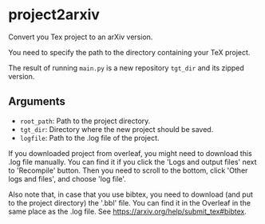# project2arxiv
Convert you Tex project to an arXiv version.

You need to specify the path to the directory containing your TeX project. 

The result of running `main.py` is a new repository `tgt_dir` and its zipped version.

## Arguments
- `root_path`: Path to the project directory.
- `tgt_dir`: Directory where the new project should be saved.
- `logfile`: Path to the .log file of the project.

If you downloaded project from overleaf, you might need to download this .log file manually. You can find it if you click the 'Logs and output files' next to 'Recompile' button. Then you need to scroll to the bottom, click 'Other logs and files', and choose 'log file'.

Also note that, in case that you use bibtex, you need to download (and put to the project directory) the '.bbl' file. You can find it in the Overleaf in the same place as the .log file. See https://arxiv.org/help/submit_tex#bibtex.
